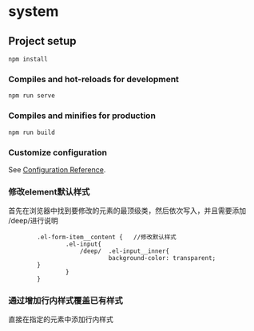 # system

## Project setup
```
npm install
```

### Compiles and hot-reloads for development
```
npm run serve
```

### Compiles and minifies for production
```
npm run build
```

### Customize configuration
See [Configuration Reference](https://cli.vuejs.org/config/).



### 修改element默认样式

首先在浏览器中找到要修改的元素的最顶级类，然后依次写入，并且需要添加 /deep/进行说明
 
            .el-form-item__content {   //修改默认样式
                    .el-input{
                        /deep/  .el-input__inner{
                                background-color: transparent;
            }
                    }
            }

### 通过增加行内样式覆盖已有样式

直接在指定的元素中添加行内样式

